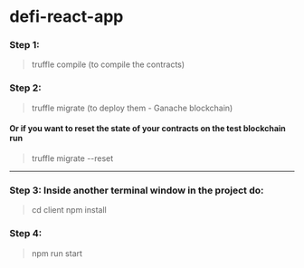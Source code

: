 # defi-react-app
### Step 1: 
> truffle compile (to compile the contracts)
### Step 2: 
> truffle migrate (to deploy them - Ganache blockchain)<br>

#### Or if you want to reset the state of your contracts on the test blockchain run

> truffle migrate --reset
--------------------------------------------
### Step 3: Inside another terminal window in the project do:
> cd client
> npm install
### Step 4:
> npm run start 
